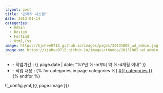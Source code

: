 ```yaml
---
layout: post
title: "관리자 시스템"
date: 2013-01-14
categories:
  - Admin
  - Design
  - FontEnd
  - Html,Css
image: https://kjuhee0712.github.io/images/pages/20131005_wd_admin.jpg
image-sm: https://kjuhee0712.github.io/images/thumbs/20131005_wd_admin.jpg
---
```


<ul class="inform">
	<li class="preview__date" itemprop="datePublished" datetime="{{ page.date | date_to_xmlschema }}">- 작업기간 : {{ page.date | date: "%Y년 %-m부터 약 %-d개월 이내" }}</li>
	<li class="preview__catetory" itemprop="catetory">- 작업 내용 :
		{% for categories in page.categories %}
           <a href="/category/{{ categories }}/">#{{ categories }}</a>     
      	{% endfor %}</li>
</ul>

![_config.yml]({{ page.image }})


